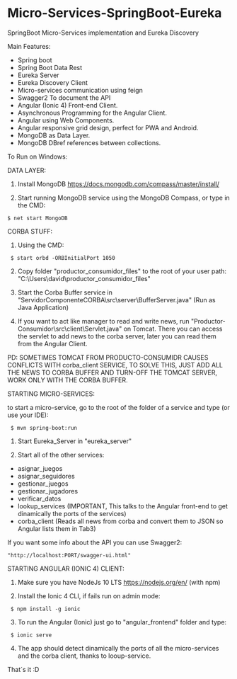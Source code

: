 # Micro-Services-SpringBoot-Eureka
SpringBoot Micro-Services implementation and Eureka Discovery

Main Features:

  - Spring boot
  - Spring Boot Data Rest
  - Eureka Server
  - Eureka Discovery Client
  - Micro-services communication using feign
  - Swagger2 To document the API
  - Angular (Ionic 4) Front-end Client.
  - Asynchronous Programming for the Angular Client.
  - Angular using Web Components.
  - Angular responsive grid design, perfect for PWA and Android.
  - MongoDB as Data Layer.
  - MongoDB DBref references between collections.


To Run on Windows:

DATA LAYER:
 1) Install MongoDB
 https://docs.mongodb.com/compass/master/install/

 2) Start running MongoDB service using the MongoDB Compass, or type in the CMD:

  ``` $ net start MongoDB ```



CORBA STUFF:
1) Using the CMD:

  ```  $ start orbd -ORBInitialPort 1050  ```

2) Copy folder "productor_consumidor_files" to the root of your user path: "C:\Users\david\productor_consumidor_files"

3) Start the Corba Buffer service in "ServidorComponenteCORBA\src\server\BufferServer.java" (Run as Java Application)

4) If you want to act like manager to read and write news, run "Productor-Consumidor\src\client\Servlet.java" on Tomcat. There you can access the servlet to add news to the corba server, later you can read them from the Angular Client.

PD: SOMETIMES TOMCAT FROM PRODUCTO-CONSUMIDR CAUSES CONFLICTS WITH corba_client SERVICE, TO SOLVE THIS, JUST ADD ALL THE NEWS TO CORBA BUFFER AND TURN-OFF THE TOMCAT SERVER, WORK ONLY WITH THE CORBA BUFFER.





STARTING MICRO-SERVICES:

to start a micro-service, go to the root of the folder  of a service and type (or use your IDE):

  ```  $ mvn spring-boot:run  ```

1) Start Eureka_Server in "eureka_server"


2) Start all of the other services:

  - asignar_juegos
  - asignar_seguidores
  - gestionar_juegos
  - gestionar_jugadores
  - verificar_datos
  - lookup_services (IMPORTANT, This talks to the Angular front-end to get dinamically the ports of the services)
  - corba_client (Reads all news from corba and convert them to JSON so Angular lists them in Tab3)

  If you want some info about the API you can use Swagger2:

    "http://localhost:PORT/swagger-ui.html"




 STARTING ANGULAR (IONIC 4) CLIENT:

 1) Make sure you have NodeJs 10 LTS https://nodejs.org/en/ (with npm)

 2) Install the Ionic 4 CLI, if fails run on admin mode:

  ```  $ npm install -g ionic  ```

 3) To run the Angular (Ionic) just go to "angular_frontend" folder and type:

  ```  $ ionic serve  ```

 4) The app should detect dinamically the ports of all the micro-services and the corba client, thanks to looup-service.



 That´s it :D
